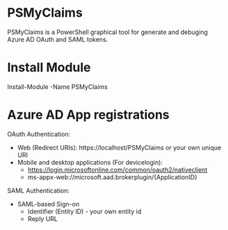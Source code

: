 # PSMyClaims

PSMyClaims is a PowerShell graphical tool for generate and debuging Azure AD OAuth and SAML tokens.

# Install Module
Install-Module -Name PSMyClaims

# Azure AD App registrations

OAuth Authentication:
- Web (Redirect URIs): https://localhost/PSMyClaims or your own unique URI
- Mobile and desktop applications (For devicelogin):   
  - https://login.microsoftonline.com/common/oauth2/nativeclient
  - ms-appx-web://microsoft.aad.brokerplugin/{ApplicationID}

SAML Authentication:
- SAML-based Sign-on
  - Identifier (Entity ID) - your own entity id
  - Reply URL

